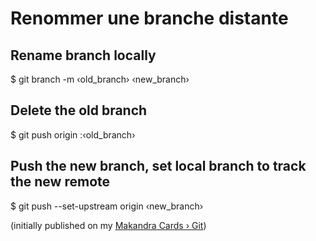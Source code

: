 # Renommer une branche distante

## Rename branch locally    
$ git branch -m ‹old_branch› ‹new_branch›

## Delete the old branch    
$ git push origin :‹old_branch›

## Push the new branch, set local branch to track the new remote
$ git push --set-upstream origin ‹new_branch›

(initially published on my [Makandra Cards › Git](https://makandracards.com/git/34935-renommer-une-branche-distante))